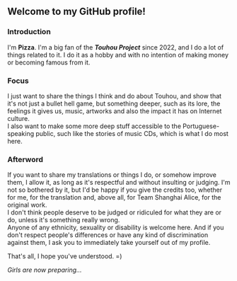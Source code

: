 ## Welcome to my GitHub profile!

### Introduction
I'm **Pizza**. I'm a big fan of the ***Touhou Project*** since 2022, and I do a lot of things related to it. I do it as a hobby and with no intention of making money or becoming famous from it.

### Focus
I just want to share the things I think and do about Touhou, and show that it's not just a bullet hell game, but something deeper, such as its lore, the feelings it gives us, music, artworks and also the impact it has on Internet culture.  
I also want to make some more deep stuff accessible to the Portuguese-speaking public, such like the stories of music CDs, which is what I do most here.

### Afterword
If you want to share my translations or things I do, or somehow improve them, I allow it, as long as it's respectful and without insulting or judging. I'm not so bothered by it, but I'd be happy if you give the credits too, whether for me, for the translation and, above all, for Team Shanghai Alice, for the original work.  
I don't think people deserve to be judged or ridiculed for what they are or do, unless it's something really wrong.  
Anyone of any ethnicity, sexuality or disability is welcome here. And if you don't respect people's differences or have any kind of discrimination against them, I ask you to immediately take yourself out of my profile.  

That's all, I hope you've understood. =)  

*Girls are now preparing...*
